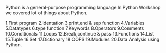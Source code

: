 Python is a general-purpose programming language.In Python Workshop we covered lot of things about Python.

1.First program 
2.Identation
3.print,end & sep function 
4.Variables
5.Datatypes
6.type function 
7.Keywords
8.Operators
9.Comments
10.Conditionals
11.Loops
12.Break,continue & pass
13.Functions
14.List
15.Tuple
16.Set
17.Dictionary
18 OOPS
19.Modules
20.Data Analysis using Python.
